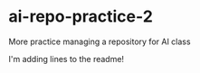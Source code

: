 # ai-repo-practice-2
More practice managing a repository for AI class

I'm adding lines to the readme!
